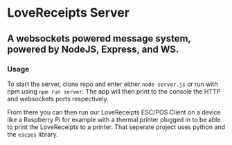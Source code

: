 # LoveReceipts Server
## A websockets powered message system, powered by NodeJS, Express, and WS.
### Usage
To start the server, clone repo and enter either `node server.js` or run with npm using `npm run server`. The app will then print to the console the HTTP and websockets ports respectively.

From there you can then run our LoveReceipts ESC/POS Client on a device like a Raspberry Pi for example with a thermal printer plugged in to be able to print the LoveReceipts to a printer. That seperate project uses python and the `escpos` library.